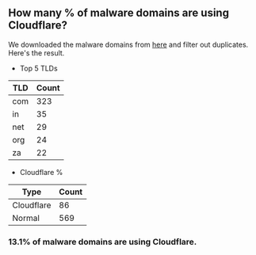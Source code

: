 ## How many % of malware domains are using Cloudflare?


We downloaded the malware domains from [here](https://urlhaus.abuse.ch) and filter out duplicates.
Here's the result.


[//]: # (start replacement)


- Top 5 TLDs

| TLD | Count |
| --- | --- |
| com | 323 |
| in | 35 |
| net | 29 |
| org | 24 |
| za | 22 |


- Cloudflare %

| Type | Count |
| --- | --- |
| Cloudflare | 86 |
| Normal | 569 |


### 13.1% of malware domains are using Cloudflare.